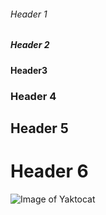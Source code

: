 ###### Header 1
##### Header 2
#### Header3
### Header 4
## Header 5
# Header 6

![Image of Yaktocat](https://octodex.github.com/images/yaktocat.png)
